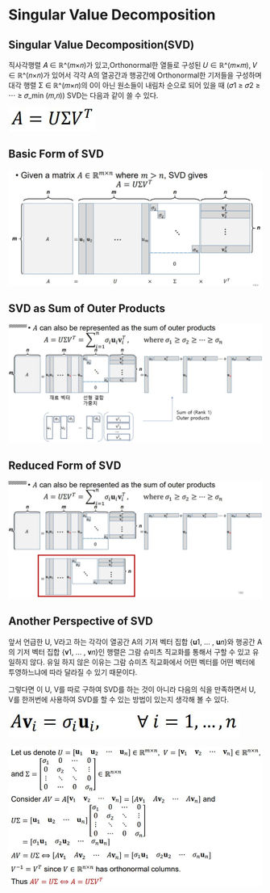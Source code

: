 # Singular Value Decomposition

## Singular Value Decomposition(SVD)

 직사각행렬 𝐴 ∈ ℝ^(𝑚×𝑛)가 있고,Orthonormal한 열들로 구성된  𝑈 ∈ ℝ^(𝑚×𝑚), 𝑉 ∈ ℝ^(𝑛×𝑛)가 있어서 각각 A의 열공간과 행공간에 Orthonormal한 기저들을 구성하며  대각 행렬 Σ ∈ ℝ^(𝑚×𝑛)의 0이 아닌 원소들이 내림차 순으로 되어 있을 때  (𝜎1 ≥ 𝜎2 ≥ ⋯ ≥ 𝜎_min (𝑚,𝑛)) SVD는 다음과 같이 쓸 수 있다. 

![](./Figure/Singular_Value_Decomposition1.JPG)



## Basic Form of SVD  

![](./Figure/Singular_Value_Decomposition2.JPG)



## SVD as Sum of Outer Products

![](./Figure/Singular_Value_Decomposition3.JPG)



## Reduced Form of SVD

![](./Figure/Singular_Value_Decomposition4.JPG)



## Another Perspective of SVD

앞서 언급한 U, V라고 하는 각각이 열공간 A의 기저 벡터 집합 {𝐮1, … , 𝐮𝑛}와 행공간 A의 기저 벡터 집합  {𝐯1, … , 𝐯𝑛}인 행렬은 그람 슈미츠 직교화를 통해서 구할 수 있고 유일하지 않다. 유일 하지 않은 이유는 그람 슈미츠 직교화에서 어떤 벡터를 어떤 벡터에 투영하느냐에 따라 달라질 수 있기 때문이다. 

그렇다면 이 U, V를 따로 구하여 SVD를 하는 것이 아니라 다음의 식을 만족하면서 U, V를 한꺼번에 사용하여 SVD를 할 수 있는 방법이 있는지 생각해 볼 수 있다. 

![](./Figure/Singular_Value_Decomposition5.JPG)

![](./Figure/Singular_Value_Decomposition6.JPG)
